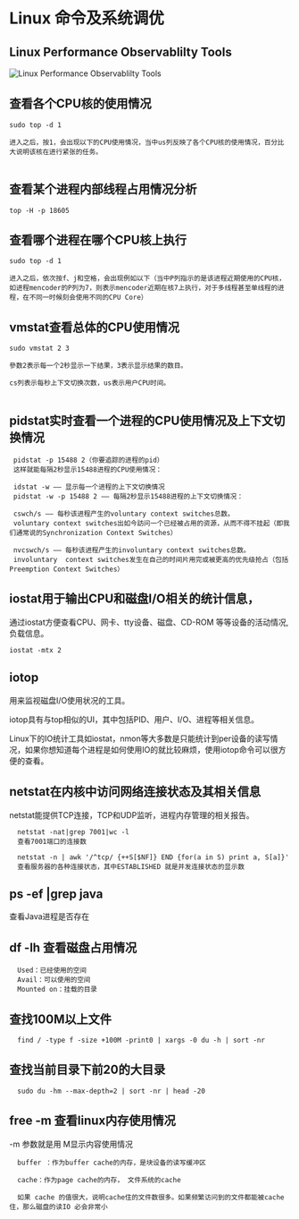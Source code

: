 # Linux 命令及系统调优

## Linux Performance Observablilty Tools

![Linux Performance Observablilty Tools][Linux]


## 查看各个CPU核的使用情况

   ```
   sudo top -d 1
        
   进入之后，按1，会出现以下的CPU使用情况，当中us列反映了各个CPU核的使用情况，百分比大说明该核在进行紧张的任务。
    
   ```

## 查看某个进程内部线程占用情况分析
   
   ```
   top -H -p 18605 
   ```

## 查看哪个进程在哪个CPU核上执行
    
   ```
   sudo top -d 1
    
   进入之后，依次按f、j和空格，会出现例如以下（当中P列指示的是该进程近期使用的CPU核，如进程mencoder的P列为7，则表示mencoder近期在核7上执行，对于多线程甚至单线程的进程，在不同一时候刻会使用不同的CPU Core）
   ```

## vmstat查看总体的CPU使用情况        
   ```
   sudo vmstat 2 3
        
   參数2表示每一个2秒显示一下结果，3表示显示结果的数目。
        
   cs列表示每秒上下文切换次数，us表示用户CPU时间。
    
   ```

## pidstat实时查看一个进程的CPU使用情况及上下文切换情况
   ```
    pidstat -p 15488 2（你要追踪的进程的pid）
    这样就能每隔2秒显示15488进程的CPU使用情况：
    
    idstat -w —— 显示每一个进程的上下文切换情况
    pidstat -w -p 15488 2 —— 每隔2秒显示15488进程的上下文切换情况：
    
    cswch/s —— 每秒该进程产生的voluntary context switches总数。
    voluntary context switches出如今訪问一个已经被占用的资源，从而不得不挂起（即我们通常说的Synchronization Context Switches）
    
    nvcswch/s —— 每秒该进程产生的involuntary context switches总数。
    involuntary  context switches发生在自己的时间片用完或被更高的优先级抢占（包括Preemption Context Switches）

   ```

## iostat用于输出CPU和磁盘I/O相关的统计信息，

   通过iostat方便查看CPU、网卡、tty设备、磁盘、CD-ROM 等等设备的活动情况,负载信息。

   ```
   iostat -mtx 2
   ```    
    
## iotop

  用来监视磁盘I/O使用状况的工具。
  
  iotop具有与top相似的UI，其中包括PID、用户、I/O、进程等相关信息。
  
  Linux下的IO统计工具如iostat，nmon等大多数是只能统计到per设备的读写情况，如果你想知道每个进程是如何使用IO的就比较麻烦，使用iotop命令可以很方便的查看。    
  
## netstat在内核中访问网络连接状态及其相关信息

  netstat能提供TCP连接，TCP和UDP监听，进程内存管理的相关报告。 
  
  ```
    netstat -nat|grep 7001|wc -l
    查看7001端口的连接数
    
    netstat -n | awk '/^tcp/ {++S[$NF]} END {for(a in S) print a, S[a]}'
    查看服务器的各种连接状态，其中ESTABLISHED 就是并发连接状态的显示数
  ``` 
  
## ps -ef |grep java 

  查看Java进程是否存在  
  
## df -lh 查看磁盘占用情况  
 
  ```
    Used：已经使用的空间 
    Avail：可以使用的空间 
    Mounted on：挂载的目录
  ```
  
## 查找100M以上文件

   ```
     find / -type f -size +100M -print0 | xargs -0 du -h | sort -nr
   ``` 
   
## 查找当前目录下前20的大目录  
 
   ```
     sudo du -hm --max-depth=2 | sort -nr | head -20
   ```
   
## free -m 查看linux内存使用情况

   -m 参数就是用 M显示内容使用情况
   
   ```
     buffer ：作为buffer cache的内存，是块设备的读写缓冲区 
     
     cache：作为page cache的内存， 文件系统的cache 
     
     如果 cache 的值很大，说明cache住的文件数很多。如果频繁访问到的文件都能被cache住，那么磁盘的读IO 必会非常小
   ```   
     
   





[Linux]: http://www.brendangregg.com/Perf/linux_observability_tools.png